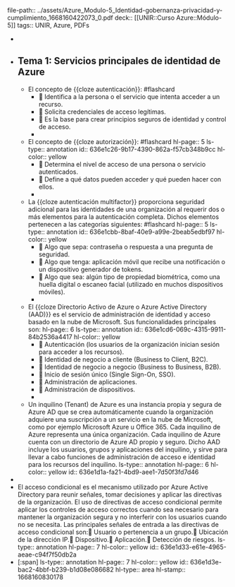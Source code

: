 file-path:: ../assets/Azure_Modulo-5_Identidad-gobernanza-privacidad-y-cumplimiento_1668160422073_0.pdf
deck:: [[UNIR::Curso Azure::Módulo-5]]
tags:: UNIR, Azure, PDFs

-
- ## Tema 1: Servicios principales de identidad de Azure
	- El concepto de {{cloze autenticación}}: #flashcard
		-  Identifica a la persona o el servicio que intenta acceder a un recurso.
		-  Solicita credenciales de acceso legítimas.
		-  Es la base para crear principios seguros de identidad y control de acceso.
		-
	- El concepto de {{cloze autorización}}: #flashcard
	  hl-page:: 5
	  ls-type:: annotation
	  id:: 636e1c26-9b17-4390-862a-f57cb348b9cc
	  hl-color:: yellow
		-  Determina el nivel de acceso de una persona o servicio autenticados.
		-  Define a qué datos pueden acceder y qué pueden hacer con ellos.
		-
	- La {{cloze autenticación multifactor}} proporciona seguridad adicional para las identidades de una organización al requerir dos o más elementos para la autenticación completa. Dichos elementos pertenecen a las categorías siguientes: #flashcard
	  hl-page:: 5
	  ls-type:: annotation
	  id:: 636e1cbb-8baf-40e9-a99e-2beab5edbf97
	  hl-color:: yellow
		-  Algo que sepa: contraseña o respuesta a una pregunta de seguridad.
		-  Algo que tenga: aplicación móvil que recibe una notificación o un dispositivo generador de tokens.
		-  Algo que sea: algún tipo de propiedad biométrica, como una huella digital o escaneo facial (utilizado en muchos dispositivos móviles).
		-
	- El {{cloze Directorio Activo de Azure o Azure Active Directory (AAD)}} es el servicio de administración de identidad y acceso basado en la nube de Microsoft. Sus funcionalidades principales son:
	  hl-page:: 6
	  ls-type:: annotation
	  id:: 636e1cd6-069c-4315-9911-84b2536a4417
	  hl-color:: yellow
		-  Autenticación (los usuarios de la organización inician sesión para acceder a los recursos).
		-  Identidad de negocio a cliente (Business to Client, B2C).
		-  Identidad de negocio a negocio (Business to Business, B2B).
		-  Inicio de sesión único (Single Sign-On, SSO).
		-  Administración de aplicaciones.
		-  Administración de dispositivos.
		-
	- Un inquilino (Tenant) de Azure es una instancia propia y segura de Azure AD que se crea automáticamente cuando la organización adquiere una suscripción a un servicio en la nube de Microsoft, como por ejemplo Microsoft Azure u Office 365. Cada inquilino de Azure representa una única organización. Cada inquilino de Azure cuenta con un directorio de Azure AD propio y seguro. Dicho AAD incluye los usuarios, grupos y aplicaciones del inquilino, y sirve para llevar a cabo funciones de administración de acceso e identidad para los recursos del inquilino.
	  ls-type:: annotation
	  hl-page:: 6
	  hl-color:: yellow
	  id:: 636e1d1a-fa21-4bd9-aee1-7d50f3fd7d46
-
- El acceso condicional es el mecanismo utilizado por Azure Active Directory para reunir señales, tomar decisiones y aplicar las directivas de la organización. El uso de directivas de acceso condicional permite aplicar los controles de acceso correctos cuando sea necesario para mantener la organización segura y no interferir con los usuarios cuando no se necesita. Las principales señales de entrada a las directivas de acceso condicional son: Usuario o pertenencia a un grupo. Ubicación de la dirección IP. Dispositivo. Aplicación. Detección de riesgos.
  ls-type:: annotation
  hl-page:: 7
  hl-color:: yellow
  id:: 636e1d33-e61e-4965-aeae-c94f7f50db2a
- [:span]
  ls-type:: annotation
  hl-page:: 7
  hl-color:: yellow
  id:: 636e1d3e-bac2-4bbf-b239-b1d08e086682
  hl-type:: area
  hl-stamp:: 1668160830178